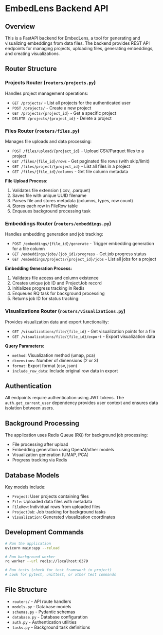 # EmbedLens Backend API

## Overview
This is a FastAPI backend for EmbedLens, a tool for generating and visualizing embeddings from data files. The backend provides REST API endpoints for managing projects, uploading files, generating embeddings, and creating visualizations.

## Router Structure

### Projects Router (`routers/projects.py`)
Handles project management operations:
- `GET /projects/` - List all projects for the authenticated user
- `POST /projects/` - Create a new project
- `GET /projects/{project_id}` - Get a specific project
- `DELETE /projects/{project_id}` - Delete a project

### Files Router (`routers/files.py`)
Manages file uploads and data processing:
- `POST /files/upload/{project_id}` - Upload CSV/Parquet files to a project
- `GET /files/{file_id}/rows` - Get paginated file rows (with skip/limit)
- `GET /files/project/{project_id}` - List all files in a project
- `GET /files/{file_id}/columns` - Get file column metadata

**File Upload Process:**
1. Validates file extension (.csv, .parquet)
2. Saves file with unique UUID filename
3. Parses file and stores metadata (columns, types, row count)
4. Stores each row in FileRow table
5. Enqueues background processing task

### Embeddings Router (`routers/embeddings.py`)
Handles embedding generation and job tracking:
- `POST /embeddings/{file_id}/generate` - Trigger embedding generation for a file column
- `GET /embeddings/jobs/{job_id}/progress` - Get job progress status
- `GET /embeddings/projects/{project_id}/jobs` - List all jobs for a project

**Embedding Generation Process:**
1. Validates file access and column existence
2. Creates unique job ID and ProjectJob record
3. Initializes progress tracking in Redis
4. Enqueues RQ task for background processing
5. Returns job ID for status tracking

### Visualizations Router (`routers/visualizations.py`)
Provides visualization data and export functionality:
- `GET /visualizations/file/{file_id}` - Get visualization points for a file
- `GET /visualizations/file/{file_id}/export` - Export visualization data

**Query Parameters:**
- `method`: Visualization method (umap, pca)
- `dimensions`: Number of dimensions (2 or 3)
- `format`: Export format (csv, json)
- `include_row_data`: Include original row data in export

## Authentication
All endpoints require authentication using JWT tokens. The `auth.get_current_user` dependency provides user context and ensures data isolation between users.

## Background Processing
The application uses Redis Queue (RQ) for background job processing:
- File processing after upload
- Embedding generation using OpenAI/other models
- Visualization generation (UMAP, PCA)
- Progress tracking via Redis

## Database Models
Key models include:
- `Project`: User projects containing files
- `File`: Uploaded data files with metadata
- `FileRow`: Individual rows from uploaded files
- `ProjectJob`: Job tracking for background tasks
- `Visualization`: Generated visualization coordinates

## Development Commands
```bash
# Run the application
uvicorn main:app --reload

# Run background worker
rq worker --url redis://localhost:6379

# Run tests (check for test framework in project)
# Look for pytest, unittest, or other test commands
```

## File Structure
- `routers/` - API route handlers
- `models.py` - Database models
- `schemas.py` - Pydantic schemas
- `database.py` - Database configuration
- `auth.py` - Authentication utilities
- `tasks.py` - Background task definitions